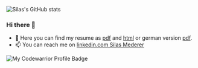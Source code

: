 ![Silas's GitHub stats](https://github-readme-stats.vercel.app/api?username=sls-mdr&show_icons=true&theme=radical&count_private=true)

### Hi there 👋
- 💬 Here you can find my resume as [pdf](https://github.com/sls-mdr/cv/blob/master/2020-CV-EN-Mederer_Silas-basic.pdf) and [html](https://sls-mdr.github.io/cv/cv-Silas-Mederer.html) or german version [pdf](https://github.com/sls-mdr/cv/blob/master/2020-CV-DE-Mederer_Silas-basic.pdf).
- 📫 You can reach me on [linkedin.com Silas Mederer](https://www.linkedin.com/in/silas-mederer)

![My Codewarrior Profile Badge](https://www.codewars.com/users/sls-mdr/badges/large)
